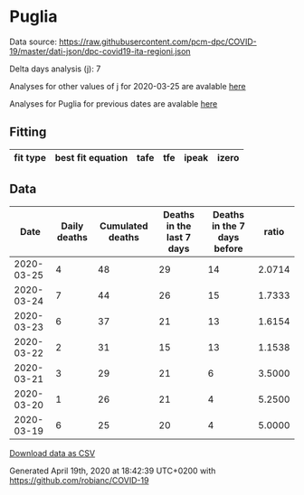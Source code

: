 # Puglia

Data source: https://raw.githubusercontent.com/pcm-dpc/COVID-19/master/dati-json/dpc-covid19-ita-regioni.json

Delta days analysis (j): 7

Analyses for other values of j for 2020-03-25 are avalable [here](../2020-03-25/README.md)

Analyses for Puglia for previous dates are avalable [here](../README.md)

## Fitting 
|fit type|best fit equation|tafe|tfe|ipeak|izero|
|-------|-----|--------|------|---|---|

## Data
|Date|Daily deaths|Cumulated deaths|Deaths in the last 7 days|Deaths in the 7 days before|ratio|
|----|----------|-----------|-------|--------------------|-----|
|2020-03-25|4|48|29|14|2.0714|
|2020-03-24|7|44|26|15|1.7333|
|2020-03-23|6|37|21|13|1.6154|
|2020-03-22|2|31|15|13|1.1538|
|2020-03-21|3|29|21|6|3.5000|
|2020-03-20|1|26|21|4|5.2500|
|2020-03-19|6|25|20|4|5.0000|

[Download data as CSV](COVID-19_puglia_j7_2020-03-25.csv)

Generated April 19th, 2020 at 18:42:39 UTC+0200 with https://github.com/robianc/COVID-19
